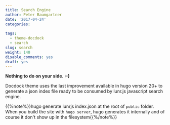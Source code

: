 ```yaml
---
title: Search Engine
author: Peter Baumgartner
date: '2017-04-24'
categories:
  
tags:
  - theme-docdock
  - search
slug: search
weight: 140
disable_comments: yes
draft: yes
---
```


**Nothing to do on your side. :-)**

Docdock theme uses the last improvement available in hugo version 20+ to generate a json index file ready to be consumed by lunr.js javascript search engine.

{{%note%}}hugo generate lunrjs index.json at the root of `public` folder. <br/>When you build the site with `hugo server`, hugo generates it internally and of course it don't show up in the filesystem{{%/note%}}
